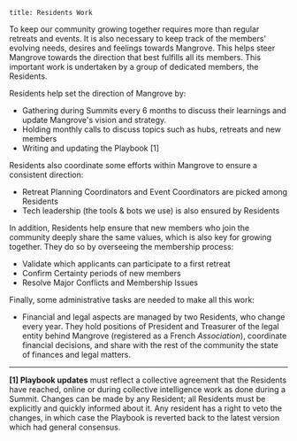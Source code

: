 ```
title: Residents Work
```

To keep our community growing together requires more than regular retreats and events. It is also necessary to keep track of the members' evolving needs, desires and feelings towards Mangrove. This helps steer Mangrove towards the direction that best fulfills all its members. This important work is undertaken by a group of dedicated members, the Residents.

Residents help set the direction of Mangrove by:

  - Gathering during Summits every 6 months to discuss their learnings and update Mangrove's vision and strategy.
  - Holding monthly calls to discuss topics such as hubs, retreats and new members
  - Writing and updating the Playbook [1]

Residents also coordinate some efforts within Mangrove to ensure a consistent direction:

  - Retreat Planning Coordinators and Event Coordinators are picked among Residents
  - Tech leadership (the tools & bots we use) is also ensured by Residents

In addition, Residents help ensure that new members who join the community deeply share the same values, which is also key for growing together. They do so by overseeing the membership process:

  - Validate which applicants can participate to a first retreat
  - Confirm Certainty periods of new members
  - Resolve Major Conflicts and Membership Issues

Finally, some administrative tasks are needed to make all this work:

  - Financial and legal aspects are managed by two Residents, who change every year. They hold positions of President and Treasurer of the legal entity behind Mangrove (registered as a French *Association*), coordinate financial decisions, and share with the rest of the community the state of finances and legal matters.


---

**[1] Playbook updates** must reflect a collective agreement that the Residents have reached, online or during collective intelligence work as done during a Summit. Changes can be made by any Resident; all Residents must be explicitly and quickly informed about it. Any resident has a right to veto the changes, in which case the Playbook is reverted back to the latest version which had general consensus.
